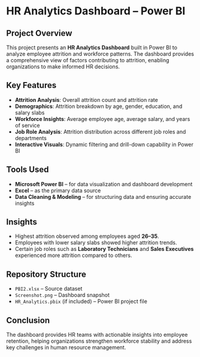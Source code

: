 # HR Analytics Dashboard – Power BI

## Project Overview
This project presents an **HR Analytics Dashboard** built in Power BI to analyze employee attrition and workforce patterns. The dashboard provides a comprehensive view of factors contributing to attrition, enabling organizations to make informed HR decisions.

## Key Features
- **Attrition Analysis**: Overall attrition count and attrition rate
- **Demographics**: Attrition breakdown by age, gender, education, and salary slabs
- **Workforce Insights**: Average employee age, average salary, and years of service
- **Job Role Analysis**: Attrition distribution across different job roles and departments
- **Interactive Visuals**: Dynamic filtering and drill-down capability in Power BI

## Tools Used
- **Microsoft Power BI** – for data visualization and dashboard development
- **Excel** – as the primary data source
- **Data Cleaning & Modeling** – for structuring data and ensuring accurate insights

## Insights
- Highest attrition observed among employees aged **26–35**.  
- Employees with lower salary slabs showed higher attrition trends.  
- Certain job roles such as **Laboratory Technicians** and **Sales Executives** experienced more attrition compared to others.  

## Repository Structure
- `PBI2.xlsx` – Source dataset  
- `Screenshot.png` – Dashboard snapshot  
- `HR_Analytics.pbix` (if included) – Power BI project file  

## Conclusion
The dashboard provides HR teams with actionable insights into employee retention, helping organizations strengthen workforce stability and address key challenges in human resource management.

